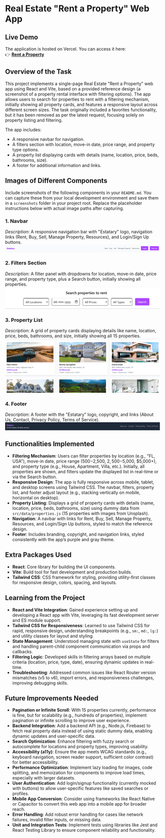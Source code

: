 # Real Estate "Rent a Property" Web App

## Live Demo

The application is hosted on Vercel. You can access it here:  
👉 [**Rent a Property**](https://property-app-puce.vercel.app/)

## Overview of the Task
This project implements a single-page Real Estate "Rent a Property" web app using React and Vite, based on a provided reference design (a screenshot of a property rental interface with filtering options). The app allows users to search for properties to rent with a filtering mechanism, initially showing all property cards, and features a responsive layout across different screen sizes. The task originally included a favorites functionality, but it has been removed as per the latest request, focusing solely on property listing and filtering.

The app includes:
- A responsive navbar for navigation.
- A filters section with location, move-in date, price range, and property type options.
- A property list displaying cards with details (name, location, price, beds, bathrooms, size).
- A footer for additional information and links.

## Images of Different Components
Include screenshots of the following components in your `README.md`. You can capture these from your local development environment and save them in a `screenshots` folder in your project root. Replace the placeholder instructions below with actual image paths after capturing.

### 1. Navbar
*Description*: A responsive navigation bar with "Estatary" logo, navigation links (Rent, Buy, Sell, Manage Property, Resources), and Login/Sign Up buttons.  
![Navbar Screenshot](./screenshots/navbar.png)  


### 2. Filters Section
*Description*: A filter panel with dropdowns for location, move-in date, price range, and property type, plus a Search button, initially showing all properties.  
![Filters Screenshot](./screenshots/filters.png)  


### 3. Property List
*Description*: A grid of property cards displaying details like name, location, price, beds, bathrooms, and size, initially showing all 15 properties.  
![Property List Screenshot](./screenshots/property-list.png) 


### 4. Footer
*Description*: A footer with the "Estatary" logo, copyright, and links (About Us, Contact, Privacy Policy, Terms of Service).  
![Footer Screenshot](./screenshots/footer.png) 




## Functionalities Implemented
- **Filtering Mechanism**: Users can filter properties by location (e.g., "FL, USA"), move-in date, price range ($500-$2,500, $2,500-$5,000, $5,000+), and property type (e.g., House, Apartment, Villa, etc.). Initially, all properties are shown, and filters update the displayed list in real-time or via the Search button.
- **Responsive Design**: The app is fully responsive across mobile, tablet, and desktop screens using Tailwind CSS. The navbar, filters, property list, and footer adjust layout (e.g., stacking vertically on mobile, horizontal on desktop).
- **Property Listing**: Displays a grid of property cards with details (name, location, price, beds, bathrooms, size) using dummy data from `src/data/properties.js` (15 properties with images from Unsplash).
- **Navigation**: A navbar with links for Rent, Buy, Sell, Manage Property, Resources, and Login/Sign Up buttons, styled to match the reference design.
- **Footer**: Includes branding, copyright, and navigation links, styled consistently with the app’s purple and gray theme.

## Extra Packages Used
- **React**: Core library for building the UI components.
- **Vite**: Build tool for fast development and production builds.
- **Tailwind CSS**: CSS framework for styling, providing utility-first classes for responsive design, colors, spacing, and layouts.


## Learning from the Project
- **React and Vite Integration**: Gained experience setting up and developing a React app with Vite, leveraging its fast development server and ES module support.
- **Tailwind CSS for Responsiveness**: Learned to use Tailwind CSS for rapid, responsive design, understanding breakpoints (e.g., `sm:`, `md:`, `lg:`) and utility classes for layout and styling.
- **State Management**: Understood managing state with `useState` for filters and handling parent-child component communication via props and callbacks.
- **Filtering Logic**: Developed skills in filtering arrays based on multiple criteria (location, price, type, date), ensuring dynamic updates in real-time.
- **Troubleshooting**: Addressed common issues like React Router version mismatches (v5 to v6), import errors, and responsiveness challenges, improving debugging skills.

## Future Improvements Needed
- **Pagination or Infinite Scroll**: With 15 properties currently, performance is fine, but for scalability (e.g., hundreds of properties), implement pagination or infinite scrolling to improve user experience.
- **Backend Integration**: Add a backend API (e.g., Node.js, Firebase) to fetch real property data instead of using static dummy data, enabling dynamic updates and user-specific data.
- **Search Optimization**: Enhance filtering with fuzzy search or autocomplete for locations and property types, improving usability.
- **Accessibility (a11y)**: Ensure the app meets WCAG standards (e.g., keyboard navigation, screen reader support, sufficient color contrast) for better accessibility.
- **Performance Optimization**: Implement lazy loading for images, code splitting, and memoization for components to improve load times, especially with larger datasets.
- **User Authentication**: Add login/signup functionality (currently mocked with buttons) to allow user-specific features like saved searches or profiles.
- **Mobile App Conversion**: Consider using frameworks like React Native or Capacitor to convert this web app into a mobile app for broader reach.
- **Error Handling**: Add robust error handling for cases like network failures, invalid filter inputs, or missing data.
- **Unit and Integration Tests**: Implement tests using libraries like Jest and React Testing Library to ensure component reliability and functionality.